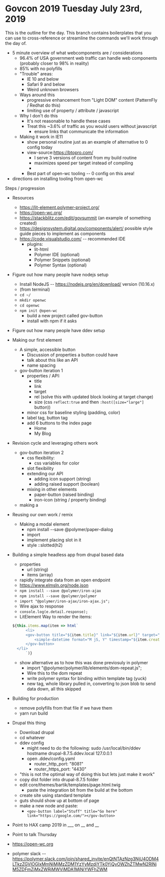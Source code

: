 # Govcon 2019 Tuesday July 23rd, 2019
This is the outline for the day. This branch contains boilerplates that you can use to cross-reference or streamline the commands we'll work through the day of.

- 5 minute overview of what webcomponents are / considerations
  - 96.4% of USA government web traffic can handle web components (probably closer to 98% in reality)
  - 85% with no polyfills
  - "Trouble" areas:
    - IE 10 and below
    - Safari 9 and below
    - Weird unknown browsers
  - Ways around this
    - progressive enhancement from "Light DOM" content (PatternFly / Redhat do this)
    - limiting use of property / attribute / javascript
  - Why I don't do this
    - It's not reasonable to handle these cases
    - Treat this ~3.6% of traffic as you would users without javascript
      - ensure links that communicate the information
  - Making it work in IE11
    - show personal routine just as an example of alternative to 0 config today
    - view-source:https://btopro.com/
      - I serve 3 versions of content from my build routine
      - maximizes speed per target instead of compiling
      - <script src="./node_modules/@webcomponents/webcomponentsjs/webcomponents-loader.js"></script>
    - Best part of open-wc tooling -- 0 config on this area!
- directions on installing tooling from open-wc

Steps / progression
- Resources
  - https://lit-element.polymer-project.org/
  - https://open-wc.org/
  - https://stackblitz.com/edit/govsummit (an example of something created)
  - https://designsystem.digital.gov/components/alert/ possible style guide pieces to implement as components
  - https://code.visualstudio.com/ -- recommended IDE
    - plugins:
      - lit-html
      - Polymer IDE (optional)
      - Polymer Snippets (optional)
      - Polymer Syntax (optional)
- Figure out how many people have nodejs setup
  - Install NodeJS -- https://nodejs.org/en/download/ version (10.16.x)
  - (from terminal)
  - `cd ~/`
  - `mkdir openwc`
  - `cd openwc`
  - `npm init @open-wc`
    - build a new project called gov-button
    - install with npm if it asks
- Figure out how many people have ddev setup
- Making our first element
  - A simple, accessible button
    - Discussion of properties a button could have
    - talk about this like an API
    - name spacing
  - gov-button iteration 1
    - properties / API:
      - title
      - link
      - target
      - rel (solve this with updated block looking at target change)
      - size (css `reflect:true` and then `:host([size="large"]` button))
    - minor css for baseline styling (padding, color)
    - label tag, button tag
    - add 6 buttons to the index page
      - Home
      - My Blog
- Revision cycle and leveraging others work
  - gov-button iteration 2
    - css flexibility:
      - css variables for color
    - slot flexibility
    - extending our API
      - adding icon support (string)
      - adding raised support (boolean)
    - mixing in other elements
      - paper-button (raised binding)
      - iron-icon (string / property binding)
  - making a
- Reusing our own work / remix
  - Making a modal element
    - npm install --save @polymer/paper-dialog
    - import
    - implement placing slot in it
    - style ::slotted(h2)
- Building a simple headless app from drupal based data
  - properties
    - url (string)
    - items (array)
  - rapidly integrate data from an open endpoint
  - https://www.elmsln.org/node.json
  - `npm install --save @polymer/iron-ajax`
  - `npm install --save @polymer/polymer`
  - `import "@polymer/iron-ajax/iron-ajax.js";`
  - Wire ajax to response
  - `console.log(e.detail.response);`
  - LitElement Way to render the items:
  ```js
  ${this.items.map(item => html`
        <li>
        <gov-button title="${item.title}" link="${item.url}" target="_blank">
            <simple-datetime format="M jS, Y" timestamp="${item.created}" unix></simple-datetime>
        </gov-button>
    </li>
        `)}
   ```

  - show alternative as to how this was done previosuly in polymer
    - import "@polymer/polymer/lib/elements/dom-repeat.js";
    - Wire this to the dom repeat
    - write polymer syntax for binding within template tag (yuck)
    - new tag, whole library pulled in, converting to json blob to send data down, all this skipped

- Building for production
  - remove polyfills from that file if we have them
  - yarn run build

- Drupal this thing
  - Download drupal
  - cd whatever
  - ddev config
    - might need to do the following:
    sudo /usr/local/bin/ddev hostname drupal-8.7.5.ddev.local 127.0.0.1 
    - open .ddev/config.yaml
      - router_http_port: "8081"
      - router_https_port: "4430"
  - "this is not the optimal way of doing this but lets just make it work"
  - copy dist folder into drupal-8.7.5 folder
  - edit core/themes/bartik/templates/page.html.twig
    - paste the integration bit from the build at the bottom
  - create site using standard template
  - guts should show up at bottom of page
  - make a new node and paste:
    - `<gov-button label="Stuff" title="Go here" link="https://google.com/"></gov-button>`

- Point to HAX camp 2019 in ___ on __ and __
- Point to talk Thursday
- https://open-wc.org
- polymer slack -- https://polymer.slack.com/join/shared_invite/enQtNTAzNzg3NjU4ODM4LTkzZGVlOGIxMmNiMjMzZDM1YzYyMzdiYTk0YjQyOWZhZTMwN2RlNjM5ZDFmZjMxZWRjMWViMDA1MjNiYWFhZWM
